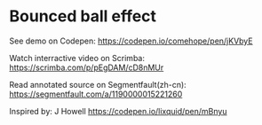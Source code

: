 # Bounced ball effect

See demo on Codepen: https://codepen.io/comehope/pen/jKVbyE

Watch interractive video on Scrimba: https://scrimba.com/p/pEgDAM/cD8nMUr

Read annotated source on Segmentfault(zh-cn): https://segmentfault.com/a/1190000015221260

Inspired by: J Howell https://codepen.io/lixquid/pen/mBnyu
